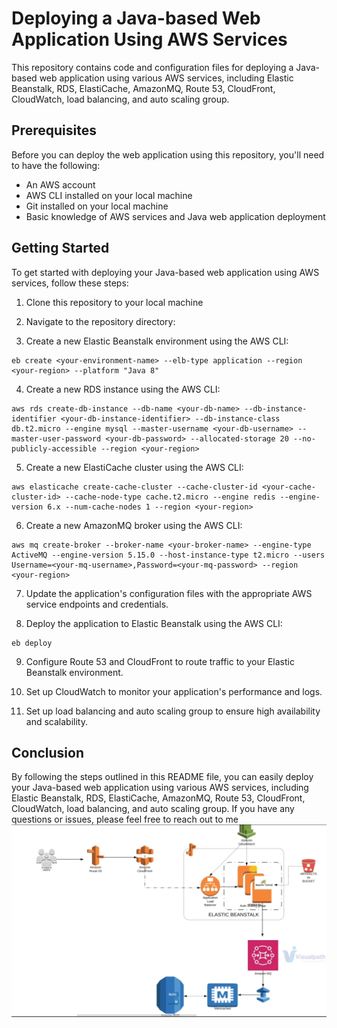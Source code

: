 
# Deploying a Java-based Web Application Using AWS Services

This repository contains code and configuration files for deploying a Java-based web application using various AWS services, including Elastic Beanstalk, RDS, ElastiCache, AmazonMQ, Route 53, CloudFront, CloudWatch, load balancing, and auto scaling group.

## Prerequisites

Before you can deploy the web application using this repository, you'll need to have the following:

- An AWS account
- AWS CLI installed on your local machine
- Git installed on your local machine
- Basic knowledge of AWS services and Java web application deployment

## Getting Started

To get started with deploying your Java-based web application using AWS services, follow these steps:

1. Clone this repository to your local machine

2. Navigate to the repository directory:

3. Create a new Elastic Beanstalk environment using the AWS CLI:

```
eb create <your-environment-name> --elb-type application --region <your-region> --platform "Java 8"
```

4. Create a new RDS instance using the AWS CLI:

```
aws rds create-db-instance --db-name <your-db-name> --db-instance-identifier <your-db-instance-identifier> --db-instance-class db.t2.micro --engine mysql --master-username <your-db-username> --master-user-password <your-db-password> --allocated-storage 20 --no-publicly-accessible --region <your-region>
```

5. Create a new ElastiCache cluster using the AWS CLI:

```
aws elasticache create-cache-cluster --cache-cluster-id <your-cache-cluster-id> --cache-node-type cache.t2.micro --engine redis --engine-version 6.x --num-cache-nodes 1 --region <your-region>
```

6. Create a new AmazonMQ broker using the AWS CLI:

```
aws mq create-broker --broker-name <your-broker-name> --engine-type ActiveMQ --engine-version 5.15.0 --host-instance-type t2.micro --users Username=<your-mq-username>,Password=<your-mq-password> --region <your-region>
```

7. Update the application's configuration files with the appropriate AWS service endpoints and credentials.

8. Deploy the application to Elastic Beanstalk using the AWS CLI:

```
eb deploy
```

9. Configure Route 53 and CloudFront to route traffic to your Elastic Beanstalk environment.

10. Set up CloudWatch to monitor your application's performance and logs.

11. Set up load balancing and auto scaling group to ensure high availability and scalability.

## Conclusion

By following the steps outlined in this README file, you can easily deploy your Java-based web application using various AWS services, including Elastic Beanstalk, RDS, ElastiCache, AmazonMQ, Route 53, CloudFront, CloudWatch, load balancing, and auto scaling group. If you have any questions or issues, please feel free to reach out to me
![Alt text](projectchart.png "Project Chart")
